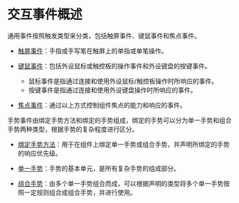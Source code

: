 # 交互事件概述


通用事件按照触发类型来分类，包括触屏事件、键鼠事件和焦点事件。


- [触屏事件](arkts-common-events-touch-screen-event.md)：手指或手写笔在触屏上的单指或单笔操作。

- [键鼠事件](arkts-common-events-device-input-event.md)：包括外设鼠标或触控板的操作事件和外设键盘的按键事件。
  - 鼠标事件是指通过连接和使用外设鼠标/触控板操作时所响应的事件。
  - 按键事件是指通过连接和使用外设键盘操作时所响应的事件。

- [焦点事件](arkts-common-events-focus-event.md)：通过以上方式控制组件焦点的能力和响应的事件。


手势事件由绑定手势方法和绑定的手势组成，绑定的手势可以分为单一手势和组合手势两种类型，根据手势的复杂程度进行区分。


- [绑定手势方法](arkts-gesture-events-binding.md)：用于在组件上绑定单一手势或组合手势，并声明所绑定的手势的响应优先级。

- [单一手势](arkts-gesture-events-single-gesture.md)：手势的基本单元，是所有复杂手势的组成部分。

- [组合手势](arkts-gesture-events-combined-gestures.md)：由多个单一手势组合而成，可以根据声明的类型将多个单一手势按照一定规则组合成组合手势，并进行使用。
